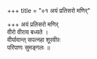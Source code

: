 +++
title = "०१ अयं प्रतिसरो मणिर्"

+++
अयं प्रतिसरो मणिर्  
वीरो वीराय बध्यते ।  
वीर्यावान्त् सपत्नहा शूरवीरः  
परिपाणः सुमङ्गलः ॥